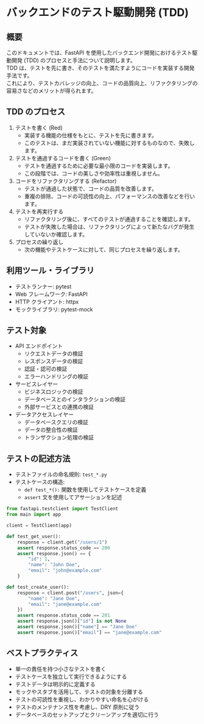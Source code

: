 # バックエンドのテスト駆動開発 (TDD)

## 概要

このドキュメントでは、FastAPI を使用したバックエンド開発におけるテスト駆動開発 (TDD) のプロセスと手法について説明します。  
TDD は、テストを先に書き、そのテストを満たすようにコードを実装する開発手法です。  
これにより、テストカバレッジの向上、コードの品質向上、リファクタリングの容易さなどのメリットが得られます。

## TDD のプロセス

1. テストを書く (Red)
   - 実装する機能の仕様をもとに、テストを先に書きます。
   - このテストは、まだ実装されていない機能に対するものなので、失敗します。
2. テストを通過するコードを書く (Green)
   - テストを通過するために必要な最小限のコードを実装します。
   - この段階では、コードの美しさや効率性は重視しません。
3. コードをリファクタリングする (Refactor)
   - テストが通過した状態で、コードの品質を改善します。
   - 重複の排除、コードの可読性の向上、パフォーマンスの改善などを行います。
4. テストを再実行する
   - リファクタリング後に、すべてのテストが通過することを確認します。
   - テストが失敗した場合は、リファクタリングによって新たなバグが発生していないか確認します。
5. プロセスの繰り返し
   - 次の機能やテストケースに対して、同じプロセスを繰り返します。

## 利用ツール・ライブラリ

- テストランナー: pytest
- Web フレームワーク: FastAPI
- HTTP クライアント: httpx
- モックライブラリ: pytest-mock

## テスト対象

- API エンドポイント
  - リクエストデータの検証
  - レスポンスデータの検証
  - 認証・認可の検証
  - エラーハンドリングの検証
- サービスレイヤー
  - ビジネスロジックの検証
  - データベースとのインタラクションの検証
  - 外部サービスとの連携の検証
- データアクセスレイヤー
  - データベースクエリの検証
  - データの整合性の検証
  - トランザクション処理の検証

## テストの記述方法

- テストファイルの命名規則: `test_*.py`
- テストケースの構造:
  - `def test_*():` 関数を使用してテストケースを定義
  - `assert` 文を使用してアサーションを記述

```python
from fastapi.testclient import TestClient
from main import app

client = TestClient(app)

def test_get_user():
    response = client.get("/users/1")
    assert response.status_code == 200
    assert response.json() == {
        "id": 1,
        "name": "John Doe",
        "email": "john@example.com"
    }

def test_create_user():
    response = client.post("/users", json={
        "name": "Jane Doe",
        "email": "jane@example.com"
    })
    assert response.status_code == 201
    assert response.json()["id"] is not None
    assert response.json()["name"] == "Jane Doe"
    assert response.json()["email"] == "jane@example.com"
```

## ベストプラクティス

- 単一の責任を持つ小さなテストを書く
- テストケースを独立して実行できるようにする
- テストデータは明示的に定義する
- モックやスタブを活用して、テストの対象を分離する
- テストの可読性を重視し、わかりやすい命名を心がける
- テストのメンテナンス性を考慮し、DRY 原則に従う
- データベースのセットアップとクリーンアップを適切に行う
